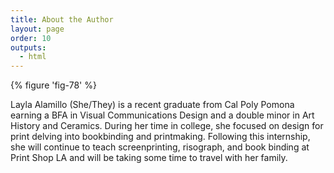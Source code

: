 ```yaml
---
title: About the Author
layout: page
order: 10
outputs:
  - html
---
```

{% figure 'fig-78' %}

Layla Alamillo (She/They) is a recent graduate from Cal Poly Pomona earning a BFA in Visual Communications Design and a double minor in Art History and Ceramics. During her time in college, she focused on design for print delving into bookbinding and printmaking. Following this internship, she will continue to teach screenprinting, risograph, and book binding at Print Shop LA and will be taking some time to travel with her family. 

